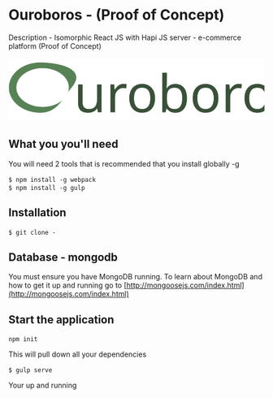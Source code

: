 # Ouroboros - (Proof of Concept)

Description - Isomorphic React JS with Hapi JS server - e-commerce platform (Proof of Concept)

![](_assets/logo-single.svg?raw=true)

## What you you'll need

You will need 2 tools that is recommended that you install globally -g

```
$ npm install -g webpack
$ npm install -g gulp

```

## Installation

```
$ git clone -

```

## Database - mongodb

You must ensure you have MongoDB running. To learn about MongoDB and how to get it up and running go to [http://mongoosejs.com/index.html](http://mongoosejs.com/index.html)

## Start the application

```
npm init

```
This will pull down all your dependencies

```
$ gulp serve

```

Your up and running


